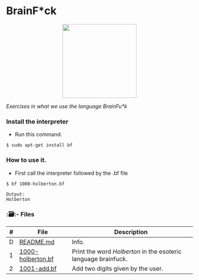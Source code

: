 # BrainF*ck
<div style="text-align:center" >
<img src="https://media0.giphy.com/media/26ufdipQqU2lhNA4g/giphy.gif?cid=ecf05e47v0d0pdeowd018rwv7kcrvmew7hjxx0sw8ht35pg1&rid=giphy.gif&ct=g" width="200" height="200" /></div>

_Exercises in what we use the language BrainFu*k_

### Install the interpreter
* Run this command.
```
$ sudo apt-get install bf
```
### How to use it.
* First call the interpreter followed by the .bf file
```
$ bf 1000-holberton.bf

Output:
Holberton
```
### :🗃:- Files

#|File|Description
---|---|---
D|[README.md](./README.md)| Info.
1|[1000-holberton.bf](./e1000-holberton.bf)| Print the word _Holberton_ in the esoteric language brainfuck.
2|[1001-add.bf](./1001-add.bf)| Add two digits given by the user.
